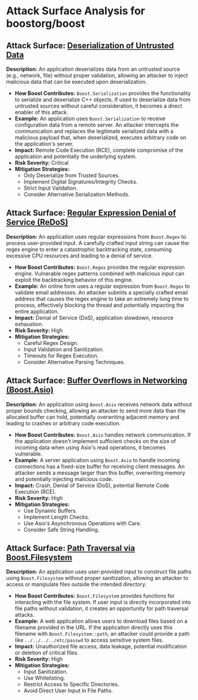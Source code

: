 # Attack Surface Analysis for boostorg/boost

## Attack Surface: [Deserialization of Untrusted Data](./attack_surfaces/deserialization_of_untrusted_data.md)

**Description:**  An application deserializes data from an untrusted source (e.g., network, file) without proper validation, allowing an attacker to inject malicious data that can be executed upon deserialization.
*   **How Boost Contributes:** `Boost.Serialization` provides the functionality to serialize and deserialize C++ objects. If used to deserialize data from untrusted sources without careful consideration, it becomes a direct enabler of this attack.
*   **Example:** An application uses `Boost.Serialization` to receive configuration data from a remote server. An attacker intercepts the communication and replaces the legitimate serialized data with a malicious payload that, when deserialized, executes arbitrary code on the application's server.
*   **Impact:**  Remote Code Execution (RCE), complete compromise of the application and potentially the underlying system.
*   **Risk Severity:** Critical
*   **Mitigation Strategies:**
    *   Only Deserialize from Trusted Sources.
    *   Implement Digital Signatures/Integrity Checks.
    *   Strict Input Validation.
    *   Consider Alternative Serialization Methods.

## Attack Surface: [Regular Expression Denial of Service (ReDoS)](./attack_surfaces/regular_expression_denial_of_service__redos_.md)

**Description:**  An application uses regular expressions from `Boost.Regex` to process user-provided input. A carefully crafted input string can cause the regex engine to enter a catastrophic backtracking state, consuming excessive CPU resources and leading to a denial of service.
*   **How Boost Contributes:** `Boost.Regex` provides the regular expression engine. Vulnerable regex patterns combined with malicious input can exploit the backtracking behavior of this engine.
*   **Example:** An online form uses a regular expression from `Boost.Regex` to validate email addresses. An attacker submits a specially crafted email address that causes the regex engine to take an extremely long time to process, effectively blocking the thread and potentially impacting the entire application.
*   **Impact:**  Denial of Service (DoS), application slowdown, resource exhaustion.
*   **Risk Severity:** High
*   **Mitigation Strategies:**
    *   Careful Regex Design.
    *   Input Validation and Sanitization.
    *   Timeouts for Regex Execution.
    *   Consider Alternative Parsing Techniques.

## Attack Surface: [Buffer Overflows in Networking (Boost.Asio)](./attack_surfaces/buffer_overflows_in_networking__boost_asio_.md)

**Description:**  An application using `Boost.Asio` receives network data without proper bounds checking, allowing an attacker to send more data than the allocated buffer can hold, potentially overwriting adjacent memory and leading to crashes or arbitrary code execution.
*   **How Boost Contributes:** `Boost.Asio` handles network communication. If the application doesn't implement sufficient checks on the size of incoming data when using Asio's read operations, it becomes vulnerable.
*   **Example:** A server application using `Boost.Asio` to handle incoming connections has a fixed-size buffer for receiving client messages. An attacker sends a message larger than this buffer, overwriting memory and potentially injecting malicious code.
*   **Impact:**  Crash, Denial of Service (DoS), potential Remote Code Execution (RCE).
*   **Risk Severity:** High
*   **Mitigation Strategies:**
    *   Use Dynamic Buffers.
    *   Implement Length Checks.
    *   Use Asio's Asynchronous Operations with Care.
    *   Consider Safe String Handling.

## Attack Surface: [Path Traversal via Boost.Filesystem](./attack_surfaces/path_traversal_via_boost_filesystem.md)

**Description:**  An application uses user-provided input to construct file paths using `Boost.Filesystem` without proper sanitization, allowing an attacker to access or manipulate files outside the intended directory.
*   **How Boost Contributes:** `Boost.Filesystem` provides functions for interacting with the file system. If user input is directly incorporated into file paths without validation, it creates an opportunity for path traversal attacks.
*   **Example:** A web application allows users to download files based on a filename provided in the URL. If the application directly uses this filename with `Boost.Filesystem::path`, an attacker could provide a path like `../../../../etc/passwd` to access sensitive system files.
*   **Impact:**  Unauthorized file access, data leakage, potential modification or deletion of critical files.
*   **Risk Severity:** High
*   **Mitigation Strategies:**
    *   Input Sanitization.
    *   Use Whitelisting.
    *   Restrict Access to Specific Directories.
    *   Avoid Direct User Input in File Paths.


